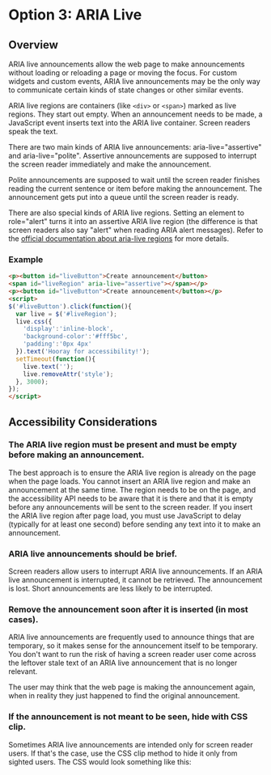 # Option 3: ARIA Live

## Overview
ARIA live announcements allow the web page to make announcements without loading or reloading a page or moving the focus. For custom widgets and custom events, ARIA live announcements may be the only way to communicate certain kinds of state changes or other similar events.

ARIA live regions are containers (like `<div>` or `<span>`) marked as live regions. They start out empty. When an announcement needs to be made, a JavaScript event inserts text into the ARIA live container. Screen readers speak the text.

There are two main kinds of ARIA live announcements: aria-live="assertive" and aria-live="polite". Assertive announcements are supposed to interrupt the screen reader immediately and make the announcement. 

Polite announcements are supposed to wait until the screen reader finishes reading the current sentence or item before making the announcement. The announcement gets put into a queue until the screen reader is ready.

There are also special kinds of ARIA live regions. Setting an element to role="alert" turns it into an assertive ARIA live region (the difference is that screen readers also say "alert" when reading ARIA alert messages). Refer to the [official documentation about aria-live regions](https://www.w3.org/TR/wai-aria-1.1/#aria-live) for more details.

### Example

```html
<p><button id="liveButton">Create announcement</button>
<span id="liveRegion" aria-live="assertive"></span></p>
<p><button id="liveButton">Create announcement</button></p>
<script>
$('#liveButton').click(function(){
  var live = $('#liveRegion');
  live.css({
    'display':'inline-block',
    'background-color':'#fff5bc',
    'padding':'0px 4px'
  }).text('Hooray for accessibility!');
  setTimeout(function(){ 
    live.text('');
    live.removeAttr('style');
  }, 3000);
});
</script>
```

## Accessibility Considerations

### The ARIA live region must be present and must be empty before making an announcement. 

The best approach is to ensure the ARIA live region is already on the page when the page loads. You cannot insert an ARIA live region and make an announcement at the same time. The region needs to be on the page, and the accessibility API needs to be aware that it is there and that it is empty before any announcements will be sent to the screen reader. If you insert the ARIA live region after page load, you must use JavaScript to delay (typically for at least one second) before sending any text into it to make an announcement.

### ARIA live announcements should be brief.

Screen readers allow users to interrupt ARIA live announcements. If an ARIA live announcement is interrupted, it cannot be retrieved. The announcement is lost. Short announcements are less likely to be interrupted.

### Remove the announcement soon after it is inserted (in most cases).

ARIA live announcements are frequently used to announce things that are temporary, so it makes sense for the announcement itself to be temporary. You don't want to run the risk of having a screen reader user come across the leftover stale text of an ARIA live announcement that is no longer relevant. 

The user may think that the web page is making the announcement again, when in reality they just happened to find the original announcement.

### If the announcement is not meant to be seen, hide with CSS clip.

Sometimes ARIA live announcements are intended only for screen reader users. If that's the case, use the CSS clip method to hide it only from sighted users. The CSS would look something like this:
